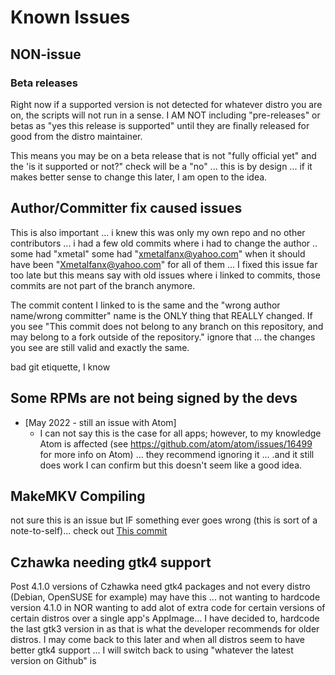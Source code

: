 # Known Issues

## NON-issue

### Beta releases
Right now if a supported version is not detected for whatever distro you are on, the scripts will not run in a sense. I AM NOT including "pre-releases" or betas as "yes this release is supported" until they are finally released for good from the distro maintainer.

This means you may be on a beta release that is not "fully official yet" and the 'is it supported or not?" check will be a "no" ... this is by design ... if it makes better sense to change this later, I am open to the idea.

## Author/Committer fix caused issues

This is also important ... i knew this was only my own repo and no other contributors ... i had a few old commits where i had to change the author .. some had "xmetal" some had "xmetalfanx@yahoo.com" when it should have been "Xmetalfanx@yahoo.com" for all of them ... I fixed this issue far too late but this means say with old issues where i linked to commits, those commits are not part of the branch anymore.

The commit content I linked to is the same and the "wrong author name/wrong committer" name is the ONLY thing that REALLY changed. If you see "This commit does not belong to any branch on this repository, and may belong to a fork outside of the repository." ignore that ... the changes you see are still valid and exactly the same.

bad git etiquette, I know

## Some RPMs are not being signed by the devs

- [May 2022 - still an issue with Atom]
  - I can not say this is the case for all apps; however, to my knowledge Atom is affected (see <https://github.com/atom/atom/issues/16499> for more info on Atom) ... they recommend ignoring it ... .and it still does work I can confirm but this doesn't seem like a good idea.


## MakeMKV Compiling

not sure this is an issue but IF something ever goes wrong (this is sort of a note-to-self)... check out [This commit](https://github.com/Xmetalfanx/linuxSetup/commit/58b1a2bb2e11817ffc01f8f645a5323ed4430602)

## Czhawka needing gtk4 support

Post 4.1.0 versions of Czhawka need gtk4 packages and not every distro (Debian, OpenSUSE for example) may have this ... not wanting to hardcode version 4.1.0 in NOR wanting to add alot of extra code for certain versions of certain distros over a single app's AppImage... I have decided to, hardcode the last gtk3 version in as that is what the developer recommends for older distros.  I may come back to this later and when all distros seem to have better gtk4 support ... I will switch back to using "whatever the latest version on Github" is
